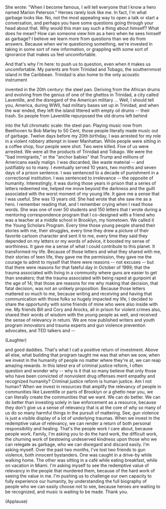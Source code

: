 

She wrote:
&quot;When I become famous,
I will tell everyone
that I know a hero named Marlon Peterson.&quot;
Heroes rarely look like me.
In fact,
I&#39;m what garbage looks like.
No, not the most appealing
way to open a talk
or start a conversation,
and perhaps you have some questions
going through your head about that.
Why would this man say
such a thing about himself?
What does he mean?
How can someone view him as a hero
when he sees himself as garbage?
I believe we learn more from questions
than we do from answers.
Because when we&#39;re questioning something,
we&#39;re invested in taking in
some sort of new information,
or grappling with some sort of ignorance
that makes us feel uncomfortable.

And that&#39;s why I&#39;m here:
to push us to question,
even when it makes us uncomfortable.
My parents are from Trinidad and Tobago,
the southernmost island in the Caribbean.
Trinidad is also home
to the only acoustic instrument

invented in the 20th century:
the steel pan.
Deriving from the African drums
and evolving from the genius
of one of the ghettos in Trinidad,
a city called Laventille,
and the disregard
of the American military ...
Well, I should tell you,
America, during WWII, had
military bases set up in Trinidad,
and when the war ended,
they left the island littered
with empty oil drums --
their trash.
So people from Laventille
repurposed the old drums left behind

into the full chromatic scale:
the steel pan.
Playing music now from Beethoven
to Bob Marley to 50 Cent,
those people literally made
music out of garbage.
Twelve days before my 20th birthday,
I was arrested for my role
in a violent robbery attempt
in lower Manhattan.
While people were sitting
in a coffee shop,
four people were shot.
Two were killed.
Five of us were arrested.
We were all the products
of Trinidad and Tobago.
We were the &quot;bad immigrants,&quot;
or the &quot;anchor babies&quot; that Trump
and millions of Americans easily malign.
I was discarded, like waste material --
and justifiably so to many.
I eventually served 10 years, two months
and seven days of a prison sentence.
I was sentenced to a decade of punishment
in a correctional institution.
I was sentenced to irrelevance --
the opposite of humanity.
Interestingly,
it was during those years in prison
that a series of letters redeemed me,
helped me move beyond
the darkness and the guilt
associated with the worst
moment of my young life.
It gave me a sense that I was useful.
She was 13 years old.
She had wrote that she saw me as a hero.
I remember reading that,
and I remember crying
when I read those words.
She was one of over 50 students
and 150 letters that I wrote during
a mentoring correspondence program
that I co-designed with a friend
who was a teacher
at a middle school in Brooklyn,
my hometown.
We called it the Young Scholars Program.
Every time those young people
shared their stories with me,
their struggles,
every time they drew a picture
of their favorite cartoon character
and sent it to me,
every time they said they depended
on my letters or my words of advice,
it boosted my sense of worthiness.
It gave me a sense of what
I could contribute to this planet.
It transformed my life.
Because of those letters
and what they shared with me,
their stories of teen life,
they gave me the permission,
they gave me the courage
to admit to myself
that there were reasons -- not excuses --
but that there were reasons
for that fateful day in October of 1999;
that the trauma associated
with living in a community
where guns are easier
to get than sneakers;
that the trauma associated with being
raped at gunpoint at the age of 14;
that those are reasons for me
why making that decision,
that fatal decision,
was not an unlikely proposition.
Because those letters
mattered so much to me,
because writing and receiving
and having that communication
with those folks
so hugely impacted my life,
I decided to share the opportunity
with some friends of mine
who were also inside with me.
My friends Bill and Cory and Arocks,
all in prison for violent crimes also,
shared their words of wisdom
with the young people as well,
and received the sense
of relevancy in return.
We are now published writers
and youth program innovators
and trauma experts
and gun violence prevention advocates,
and TED talkers and --

(Laughter)

and good daddies.
That&#39;s what I call a positive
return of investment.
Above all else,
what building that program
taught me was that when we sow,
when we invest in the humanity
of people no matter where they&#39;re at,
we can reap amazing rewards.
In this latest era
of criminal justice reform,
I often question and wonder why --
why is it that so many believe
that only those who have been convicted
of nonviolent drug offenses
merit empathy and recognized humanity?
Criminal justice reform is human justice.
Am I not human?
When we invest in resources
that amplify the relevancy of people
in communities like Laventille
or parts of Brooklyn or a ghetto near you,
we can literally create
the communities that we want.
We can do better.
We can do better than investing solely
in law enforcement as a resource,
because they don&#39;t give us
a sense of relevancy
that is at the core of why so many of us
do so many harmful things
in the pursuit of mattering.
See, gun violence is just a visible
display of a lot of underlying traumas.
When we invest in the redemptive
value of relevancy,
we can render a return of both
personal responsibility and healing.
That&#39;s the people work I care about,
because people work.
Family, I&#39;m asking you
to do the hard work,
the difficult work,
the churning work of bestowing
undeserved kindness
upon those who we can relegate as garbage,
who we can disregard and discard easily.
I&#39;m asking myself.
Over the past two months,
I&#39;ve lost two friends to gun violence,
both innocent bystanders.
One was caught in a drive-by
while walking home.
The other was sitting in a café
while eating breakfast,
while on vacation in Miami.
I&#39;m asking myself to see
the redemptive value of relevancy
in the people that murdered them,
because of the hard work
of seeing the value in me.
I&#39;m pushing us to challenge
our own capacity
to fully experience our humanity,
by understanding the full biography
of people who we can
easily choose not to see,
because heroes are waiting
to be recognized,
and music is waiting to be made.
Thank you.

(Applause)

